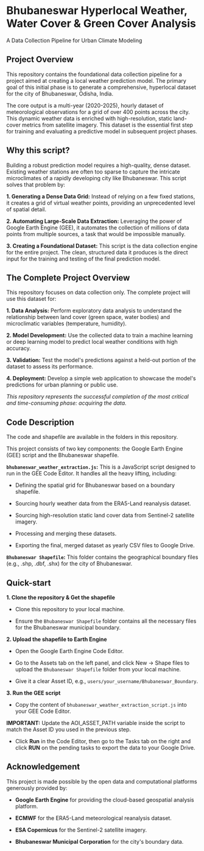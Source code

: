# Bhubaneswar Hyperlocal Weather, Water Cover & Green Cover Analysis
A Data Collection Pipeline for Urban Climate Modeling

## Project Overview
This repository contains the foundational data collection pipeline for a project aimed at creating a local weather prediction model. The primary goal of this initial phase is to generate a comprehensive, hyperlocal dataset for the city of Bhubaneswar, Odisha, India.

The core output is a multi-year (2020-2025), hourly dataset of meteorological observations for a grid of over 400 points across the city. This dynamic weather data is enriched with high-resolution, static land-cover metrics from satellite imagery. This dataset is the essential first step for training and evaluating a predictive model in subsequent project phases.

## Why this script? 
Building a robust prediction model requires a high-quality, dense dataset. Existing weather stations are often too sparse to capture the intricate microclimates of a rapidly developing city like Bhubaneswar. This script solves that problem by:

**1. Generating a Dense Data Grid:** Instead of relying on a few fixed stations, it creates a grid of virtual weather points, providing an unprecedented level of spatial detail.

**2. Automating Large-Scale Data Extraction:** Leveraging the power of Google Earth Engine (GEE), it automates the collection of millions of data points from multiple sources, a task that would be impossible manually.

**3. Creating a Foundational Dataset:** This script is the data collection engine for the entire project. The clean, structured data it produces is the direct input for the training and testing of the final prediction model.

## The Complete Project Overview
This repository focuses on data collection only. The complete project will use this dataset for:

**1. Data Analysis:** Perform exploratory data analysis to understand the relationship between land cover (green space, water bodies) and microclimatic variables (temperature, humidity).

**2. Model Development:** Use the collected data to train a machine learning or deep learning model to predict local weather conditions with high accuracy.

**3. Validation:** Test the model's predictions against a held-out portion of the dataset to assess its performance.

**4. Deployment:** Develop a simple web application to showcase the model's predictions for urban planning or public use.

*This repository represents the successful completion of the most critical and time-consuming phase: acquiring the data.*

## Code Description
The code and shapefile are available in the folders in this repository.

This project consists of two key components: the Google Earth Engine (GEE) script and the Bhubaneswar shapefile.

**`bhubaneswar_weather_extraction.js`:** This is a JavaScript script designed to run in the GEE Code Editor. It handles all the heavy lifting, including:

* Defining the spatial grid for Bhubaneswar based on a boundary shapefile.

* Sourcing hourly weather data from the ERA5-Land reanalysis dataset.

* Sourcing high-resolution static land cover data from Sentinel-2 satellite imagery.

* Processing and merging these datasets.

* Exporting the final, merged dataset as yearly CSV files to Google Drive.

**`Bhubaneswar Shapefile`:** This folder contains the geographical boundary files (e.g., .shp, .dbf, .shx) for the city of Bhubaneswar.

## Quick-start
**1. Clone the repository & Get the shapefile**

* Clone this repository to your local machine.

* Ensure the `Bhubaneswar Shapefile` folder contains all the necessary files for the Bhubaneswar municipal boundary.

**2. Upload the shapefile to Earth Engine**

* Open the Google Earth Engine Code Editor.

* Go to the Assets tab on the left panel, and click New -> Shape files to upload the `Bhubaneswar Shapefile` folder from your local machine.

* Give it a clear Asset ID, e.g., `users/your_username/Bhubaneswar_Boundary`.

**3. Run the GEE script**

* Copy the content of `bhubaneswar_weather_extraction_script.js` into your GEE Code Editor.

**IMPORTANT:** Update the AOI_ASSET_PATH variable inside the script to match the Asset ID you used in the previous step.

* Click **Run** in the Code Editor, then go to the Tasks tab on the right and click **RUN** on the pending tasks to export the data to your Google Drive.

## Acknowledgement
This project is made possible by the open data and computational platforms generously provided by:

* **Google Earth Engine** for providing the cloud-based geospatial analysis platform.

* **ECMWF** for the ERA5-Land meteorological reanalysis dataset.

* **ESA Copernicus** for the Sentinel-2 satellite imagery.

* **Bhubaneswar Municipal Corporation** for the city's boundary data. 
